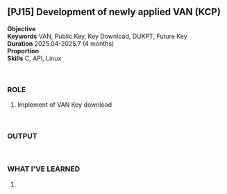 
## [PJ15] Development of newly applied VAN (KCP)



**Objective** <br>
**Keywords** VAN, Public Key, Key Download, DUKPT, Future Key<br>
**Duration** 2025.04-2025.7 (4 months)<br>
**Proportion** <br>
**Skills** C, API, Linux

<br>

### ROLE

1. Implement of VAN Key download

<br>

### OUTPUT

<br>

### WHAT I'VE LEARNED

1. 
